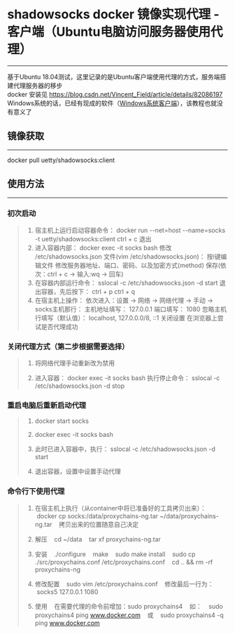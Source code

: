 # shadowsocks docker 镜像实现代理 - 客户端（Ubuntu电脑访问服务器使用代理）
-------------

基于Ubuntu 18.04测试，这里记录的是Ubuntu客户端使用代理的方式，服务端搭建代理服务器的移步  
docker 安装见 https://blog.csdn.net/Vincent_Field/article/details/82086197  
Windows系统的话，已经有现成的软件（[Windows系统客户端](https://raw.githubusercontent.com/Uetty/uetty.github.io/master/blog/影梭Win.zip)），该教程也就没有意义了  


## 镜像获取
-------------

docker pull uetty/shadowsocks:client

## 使用方法
-------------
### 初次启动

> 1. 宿主机上运行启动容器命令：
>    docker run --net=host --name=socks -t uetty/shadowsocks:client
>    ctrl + c 退出
> 2. 进入容器内部：
>    docker exec -it socks bash
>    修改 /etc/shadowsocks.json 文件(vim /etc/shadowsocks.json)：
>    按i键编辑文件
>    修改服务器地址、端口、密码、以及加密方式(method)
>    保存(依次：ctrl + c  ->  输入:wq  ->  回车)
> 3. 在容器内部运行命令：
>    sslocal -c /etc/shadowsocks.json -d start
>    退出容器，先后按下：
>    ctrl + p     ctrl + q
> 4. 在宿主机上操作：
>    依次进入：设置 -> 网络 -> 网络代理 -> 手动 -> socks主机那行：
>    主机地址填写： 127.0.0.1 端口填写： 1080 忽略主机行填写（默认值）： localhost, 127.0.0.0/8, ::1
>    关闭设置
在浏览器上尝试是否代理成功

### 关闭代理方式（第二步根据需要选择）

> 1. 将网络代理手动重新改为禁用
> 
> 2. 进入容器：
>    docker exec -it socks bash
>    执行停止命令：
>    sslocal -c /etc/shadowsocks.json -d stop

### 重启电脑后重新启动代理

> 1. docker start socks
> 
> 2. docker exec -it socks bash
> 
> 3. 此时已进入容器中，执行：
>    sslocal -c /etc/shadowsocks.json -d start
> 
> 4. 退出容器，设置中设置手动代理

### 命令行下使用代理

> 1. 在宿主机上执行（从container中将已准备好的工具拷贝出来）：
>    docker cp socks:/data/proxychains-ng.tar ~/data/proxychains-ng.tar
>    拷贝出来的位置随意自己决定
> 
> 2. 解压
>    cd ~/data
>    tar xf proxychains-ng.tar
> 
> 3. 安装
>    ./configure
>    make
>    sudo make install
>    sudo cp ./src/proxychains.conf /etc/proxychains.conf
>    cd .. && rm -rf proxychains-ng
> 
> 4. 修改配置
>    sudo vim /etc/proxychains.conf
>    修改最后一行为：
>    socks5 127.0.0.1 1080
> 
> 5. 使用
>    在需要代理的命令前增加：sudo proxychains4
>    如：
>    sudo proxychains4 ping www.docker.com
>    或
>    sudo proxychains4 -q ping www.docker.com


